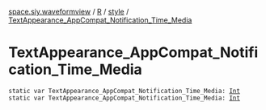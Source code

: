 [space.siy.waveformview](../../index.md) / [R](../index.md) / [style](index.md) / [TextAppearance_AppCompat_Notification_Time_Media](./-text-appearance_-app-compat_-notification_-time_-media.md)

# TextAppearance_AppCompat_Notification_Time_Media

`static var TextAppearance_AppCompat_Notification_Time_Media: `[`Int`](https://kotlinlang.org/api/latest/jvm/stdlib/kotlin/-int/index.html)
`static var TextAppearance_AppCompat_Notification_Time_Media: `[`Int`](https://kotlinlang.org/api/latest/jvm/stdlib/kotlin/-int/index.html)